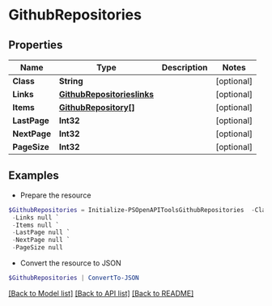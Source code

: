 # GithubRepositories
## Properties

Name | Type | Description | Notes
------------ | ------------- | ------------- | -------------
**Class** | **String** |  | [optional] 
**Links** | [**GithubRepositorieslinks**](GithubRepositorieslinks.md) |  | [optional] 
**Items** | [**GithubRepository[]**](GithubRepository.md) |  | [optional] 
**LastPage** | **Int32** |  | [optional] 
**NextPage** | **Int32** |  | [optional] 
**PageSize** | **Int32** |  | [optional] 

## Examples

- Prepare the resource
```powershell
$GithubRepositories = Initialize-PSOpenAPIToolsGithubRepositories  -Class null `
 -Links null `
 -Items null `
 -LastPage null `
 -NextPage null `
 -PageSize null
```

- Convert the resource to JSON
```powershell
$GithubRepositories | ConvertTo-JSON
```

[[Back to Model list]](../README.md#documentation-for-models) [[Back to API list]](../README.md#documentation-for-api-endpoints) [[Back to README]](../README.md)

